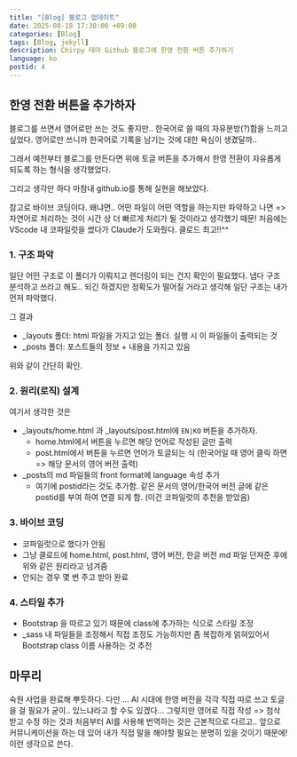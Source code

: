 ```yaml
---
title: "[Blog] 블로그 업데이트"
date: 2025-08-18 17:30:00 +09:00
categories: [Blog]
tags: [Blog, jekyll]
description: Chirpy 테마 Github 블로그에 한영 전환 버튼 추가하기
language: ko
postid: 4
---
```

## 한영 전환 버튼을 추가하자
블로그를 쓰면서 영어로만 쓰는 것도 좋지만.. 한국어로 쓸 때의 자유분방(?)함을 느끼고 싶었다. 영어로만 쓰니까 한국어로 기록을 남기는 것에 대한 욕심이 생겼달까..

그래서 예전부터 블로그를 만든다면 위에 토글 버튼을 추가해서 한영 전환이 자유롭게 되도록 하는 형식을 생각했었다.

그리고 생각만 하다 마참내 github.io를 통해 실현을 해보았다.

참고로 바이브 코딩이다. 왜냐면.. 어떤 파일이 어떤 역할을 하는지만 파악하고 나면 => 자연어로 처리하는 것이 시간 상 더 빠르게 처리가 될 것이라고 생각했기 때문! 처음에는 VScode 내 코파일럿을 썼다가 Claude가 도와줬다. 클로드 최고!!^^

### 1. 구조 파악
일단 어떤 구조로 이 폴더가 이뤄지고 렌더링이 되는 건지 확인이 필요했다. 냅다 구조 분석하고 쓰라고 해도.. 되긴 하겠지만 정확도가 떨어질 거라고 생각해 일단 구조는 내가 먼저 파악했다.

그 결과
- _layouts 폴더: html 파일을 가지고 있는 폴더. 실행 시 이 파일들이 출력되는 것
- _posts 폴더: 포스트들의 정보 + 내용을 가지고 있음

위와 같이 간단히 확인. 

### 2. 원리(로직) 설계
여기서 생각한 것은
- _layouts/home.html 과 _layouts/post.html에 `EN|KO` 버튼을 추가하자.
    - home.html에서 버튼을 누르면 해당 언어로 작성된 글만 출력
    - post.html에서 버튼을 누르면 언어가 토글되는 식 (한국어일 때 영어 클릭 하면 => 해당 문서의 영어 버전 출력)
- _posts의 md 파일들의 front format에 language 속성 추가
    - 여기에 postid라는 것도 추가함. 같은 문서의 영어/한국어 버전 글에 같은 postid를 부여 하여 연결 되게 함. (이건 코파일럿의 추천을 받았음)

### 3. 바이브 코딩
- 코파일럿으로 했다가 안됨
- 그냥 클로드에 home.html, post.html, 영어 버전, 한글 버전 md 파일 던져준 후에 위와 같은 원리라고 넘겨줌
- 안되는 경우 몇 번 주고 받아 완료

### 4. 스타일 추가
- Bootstrap 을 따르고 있기 때문에 class에 추가하는 식으로 스타일 조정
- _sass 내 파일들을 조정해서 직접 조정도 가능하지만 좀 복잡하게 얽혀있어서 Bootstrap class 이름 사용하는 것 추천


## 마무리
숙원 사업을 완료해 뿌듯하다. 다만 ... AI 시대에 한영 버전을 각각 직접 따로 쓰고 토글을 걸 필요가 굳이.. 있느냐라고 할 수도 있겠다... 그렇지만 영어로 직접 작성 => 첨삭 받고 수정 하는 것과 처음부터 AI를 사용해 번역하는 것은 근본적으로 다르고.. 앞으로 커뮤니케이션을 하는 데 있어 내가 직접 말을 해야할 필요는 분명히 있을 것이기 때문에! 이런 생각으로 쓴다. 

